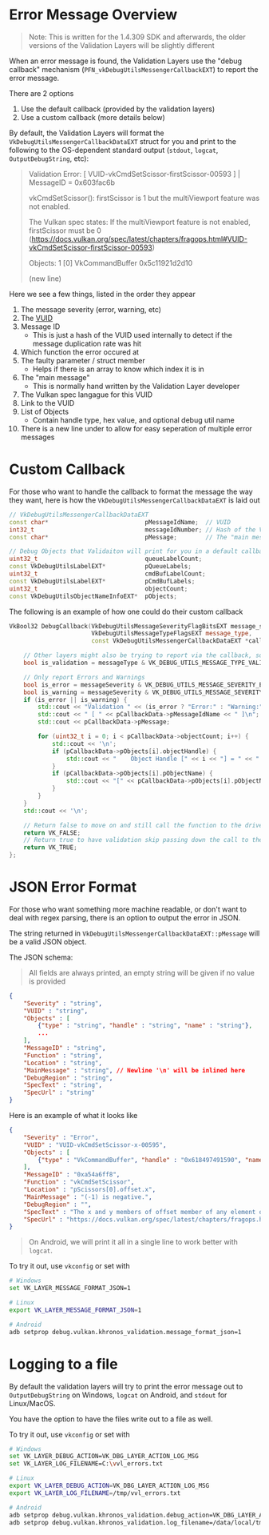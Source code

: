 # Error Message Overview

> Note: This is written for the 1.4.309 SDK and afterwards, the older versions of the Validation Layers will be slightly different

When an error message is found, the Validation Layers use the "debug callback" mechanism (`PFN_vkDebugUtilsMessengerCallbackEXT`) to report the error message.

There are 2 options

1. Use the default callback (provided by the validation layers)
2. Use a custom callback (more details below)

By default, the Validation Layers will format the `VkDebugUtilsMessengerCallbackDataEXT` struct for you and print to the following to the OS-dependent standard output (`stdout`, `logcat`, `OutputDebugString`, etc):

> Validation Error: [ VUID-vkCmdSetScissor-firstScissor-00593 ] | MessageID = 0x603fac6b
>
> vkCmdSetScissor(): firstScissor is 1 but the multiViewport feature was not enabled.
>
> The Vulkan spec states: If the multiViewport feature is not enabled, firstScissor must be 0 (https://docs.vulkan.org/spec/latest/chapters/fragops.html#VUID-vkCmdSetScissor-firstScissor-00593)
>
> Objects: 1
>    [0] VkCommandBuffer 0x5c11921d2d10
>
> (new line)

Here we see a few things, listed in the order they appear

1. The message severity (error, warning, etc)
2. The [VUID](https://github.com/KhronosGroup/Vulkan-Guide/blob/main/chapters/validation_overview.adoc#valid-usage-id-vuid)
3. Message ID
    - This is just a hash of the VUID used internally to detect if the message duplication rate was hit
4. Which function the error occured at
5. The faulty parameter / struct member
    - Helps if there is an array to know which index it is in
6. The "main message"
    - This is normally hand written by the Validation Layer developer
7. The Vulkan spec langague for this VUID
8. Link to the VUID
9. List of Objects
    - Contain handle type, hex value, and optional debug util name
10. There is a new line under to allow for easy seperation of multiple error messages

# Custom Callback

For those who want to handle the callback to format the message the way they want, here is how the `VkDebugUtilsMessengerCallbackDataEXT` is laid out

```c++
// VkDebugUtilsMessengerCallbackDataEXT
const char*                           pMessageIdName;  // VUID
int32_t                               messageIdNumber; // Hash of the VUID
const char*                           pMessage;        // The "main message" (includes the spec text on seperate line)

// Debug Objects that Validaiton will print for you in a default callback
uint32_t                              queueLabelCount;
const VkDebugUtilsLabelEXT*           pQueueLabels;
uint32_t                              cmdBufLabelCount;
const VkDebugUtilsLabelEXT*           pCmdBufLabels;
uint32_t                              objectCount;
const VkDebugUtilsObjectNameInfoEXT*  pObjects;
```

The following is an example of how one could do their custom callback

```c++
VkBool32 DebugCallback(VkDebugUtilsMessageSeverityFlagBitsEXT message_severity,
                       VkDebugUtilsMessageTypeFlagsEXT message_type,
                       const VkDebugUtilsMessengerCallbackDataEXT *callback_data) {

    // Other layers might also be trying to report via the callback, so can filter using the type
    bool is_validation = messageType & VK_DEBUG_UTILS_MESSAGE_TYPE_VALIDATION_BIT_EXT;

    // Only report Errors and Warnings
    bool is_error = messageSeverity & VK_DEBUG_UTILS_MESSAGE_SEVERITY_ERROR_BIT_EXT;
    bool is_warning = messageSeverity & VK_DEBUG_UTILS_MESSAGE_SEVERITY_WARNING_BIT_EXT;
    if (is_error || is_warning) {
        std::cout << "Validation " << (is_error ? "Error:" : "Warning:");
        std::cout << " [ " << pCallbackData->pMessageIdName << " ]\n";
        std::cout << pCallbackData->pMessage;

        for (uint32_t i = 0; i < pCallbackData->objectCount; i++) {
            std::cout << '\n';
            if (pCallbackData->pObjects[i].objectHandle) {
                std::cout << "    Object Handle [" << i << "] = " << " 0x" << std::hex << pCallbackData->pObjects[i].objectHandle;
            }
            if (pCallbackData->pObjects[i].pObjectName) {
                std::cout << "[" << pCallbackData->pObjects[i].pObjectName << "]";
            }
        }
    }
    std::cout << '\n';

    // Return false to move on and still call the function to the driver
    return VK_FALSE;
    // Return true to have validation skip passing down the call to the driver
    return VK_TRUE;
};
```

# JSON Error Format

For those who want something more machine readable, or don't want to deal with regex parsing, there is an option to output the error in JSON.

The string returned in `VkDebugUtilsMessengerCallbackDataEXT::pMessage` will be a valid JSON object.

The JSON schema:

> All fields are always printed, an empty string will be given if no value is provided

```json
{
	"Severity" : "string",
	"VUID" : "string",
	"Objects" : [
		{"type" : "string", "handle" : "string", "name" : "string"},
		...
	],
	"MessageID" : "string",
	"Function" : "string",
	"Location" : "string",
	"MainMessage" : "string", // Newline '\n' will be inlined here
	"DebugRegion" : "string",
	"SpecText" : "string",
	"SpecUrl" : "string"
}
```

Here is an example of what it looks like

```json
{
	"Severity" : "Error",
	"VUID" : "VUID-vkCmdSetScissor-x-00595",
	"Objects" : [
		{"type" : "VkCommandBuffer", "handle" : "0x618497491590", "name" : "command_buffer_name"},
	],
	"MessageID" : "0xa54a6ff8",
	"Function" : "vkCmdSetScissor",
	"Location" : "pScissors[0].offset.x",
	"MainMessage" : "(-1) is negative.",
	"DebugRegion" : "",
	"SpecText" : "The x and y members of offset member of any element of pScissors must be greater than or equal to 0",
	"SpecUrl" : "https://docs.vulkan.org/spec/latest/chapters/fragops.html#VUID-vkCmdSetScissor-x-00595"
}
```

> On Android, we will print it all in a single line to work better with `logcat`.

To try it out, use `vkconfig` or set with

```bash
# Windows
set VK_LAYER_MESSAGE_FORMAT_JSON=1

# Linux
export VK_LAYER_MESSAGE_FORMAT_JSON=1

# Android
adb setprop debug.vulkan.khronos_validation.message_format_json=1
```

# Logging to a file

By default the validation layers will try to print the error message out to `OutputDebugString` on Windows, `logcat` on Android, and `stdout` for Linux/MacOS.

You have the option to have the files write out to a file as well.

To try it out, use `vkconfig` or set with

```bash
# Windows
set VK_LAYER_DEBUG_ACTION=VK_DBG_LAYER_ACTION_LOG_MSG
set VK_LAYER_LOG_FILENAME=C:\vvl_errors.txt

# Linux
export VK_LAYER_DEBUG_ACTION=VK_DBG_LAYER_ACTION_LOG_MSG
export VK_LAYER_LOG_FILENAME=/tmp/vvl_errors.txt

# Android
adb setprop debug.vulkan.khronos_validation.debug_action=VK_DBG_LAYER_ACTION_LOG_MSG
adb setprop debug.vulkan.khronos_validation.log_filename=/data/local/tmp/vvl_errors.txt
```